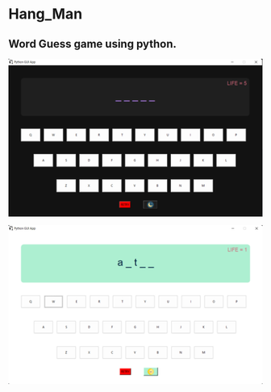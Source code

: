 # Hang_Man
 <picture>
 <source media="(prefers-color-scheme: dark)" srcset="images/hangman.png">


</picture>



##                                                   Word Guess game using python.
 
 
 ![dark theme](images/darkScreen.png)
 
 
 
 ![light theme](images/lightScreen.png)
